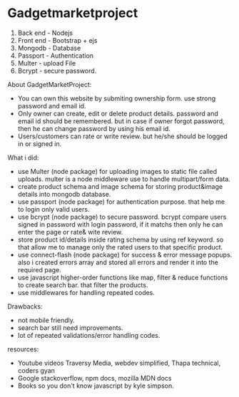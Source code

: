 # Gadgetmarketproject

1. Back end - Nodejs
2. Front end - Bootstrap + ejs
3. Mongodb - Database
4. Passport - Authentication
5. Multer - upload File
6. Bcrypt - secure password.


About GadgetMarketProject:
  - You can own this website by submiting ownership form. use strong password and email id. 
  - Only owner can create, edit or delete product details. password and email id should be remembered. but in case if owner forgot password, then he can change password by using his email id.
  - Users/customers can rate or write review. but he/she should be logged in or signed in.
  
What i did:
  - use Multer (node package) for uploading images to static file called uploads. multer is a node middleware use to handle multipart/form data. 
  - create product schema and image schema for storing product&image details into mongodb database.
  - use passport (node package) for authentication purpose. that help me to login only valid users.
  - use bcrypt (node package) to secure password. bcrypt compare users signed in password with login password, if it matchs then only he can enter the page or rate& wite review.
  - store product id/details inside rating schema by using ref keyword. so that allow me to manage only the rated users to that specific product.
  - use connect-flash (node package) for success & error message popups. also i created errors array and stored all errors and render it into the required page.
  - use javascript higher-order functions like map, filter & reduce functions to create search bar. that filter the products.
  - use middlewares for handling repeated codes.
 
Drawbacks:
  - not mobile friendly.
  - search bar still need improvements.
  - lot of repeated validations/error handling codes.
  
  resources:
   - Youtube videos
       Traversy Media,
       webdev simplified,
       Thapa technical,
       coders gyan
   - Google
      stackoverflow,
      npm docs,
      mozilla MDN docs
  - Books
      so you don't know javascript by kyle simpson.
      
  
